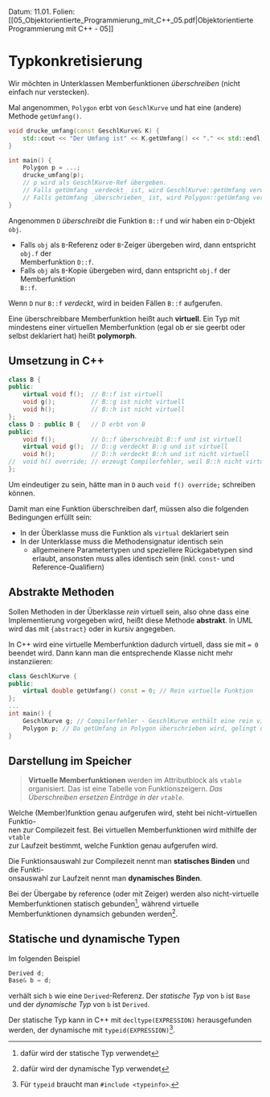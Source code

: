 Datum: 11.01.
Folien: [[05_Objektorientierte_Programmierung_mit_C++_05.pdf|Objektorientierte Programmierung mit C++ - 05]]

# Typkonkretisierung
Wir möchten in Unterklassen Memberfunktionen *überschreiben* (nicht einfach nur verstecken).

Mal angenommen, `Polygon` erbt von `GeschlKurve` und hat eine (andere) Methode `getUmfang()`.

```cpp
void drucke_umfang(const GeschlKurve& K) {  
	std::cout << "Der Umfang ist" << K.getUmfang() << "." << std::endl;  
} 

int main() {  
	Polygon p = ...;  
	drucke_umfang(p);  
	// p wird als GeschlKurve-Ref übergeben.  
	// Falls getUmfang _verdeckt_ ist, wird GeschlKurve::getUmfang verwendet.  
	// Falls getUmfang _überschrieben_ ist, wird Polygon::getUmfang verwendet.  
}
```

Angenommen `D` *überschreibt* die Funktion `B::f` und wir haben ein `D`-Objekt `obj`.  
- Falls `obj` als `B`-Referenz oder `B`-Zeiger übergeben wird, dann entspricht `obj.f` der  
Memberfunktion `D::f`.
- Falls `obj` als `B`-Kopie übergeben wird, dann entspricht `obj.f` der Memberfunktion  
`B::f`.

Wenn `D` nur `B::f` *verdeckt*, wird in beiden Fällen `B::f` aufgerufen.


Eine überschreibbare Memberfunktion heißt auch **virtuell**. Ein Typ mit mindestens einer virtuellen Memberfunktion (egal ob er sie geerbt oder selbst deklariert hat) heißt **polymorph**.

## Umsetzung in C++

```cpp
class B {  
public:  
	virtual void f();  // B::f ist virtuell  
	void g();          // B::g ist nicht virtuell  
	void h();          // B::h ist nicht virtuell  
};  
class D : public B {   // D erbt von B  
public:  
	void f();          // D::f überschreibt B::f und ist virtuell  
	virtual void g();  // D::g verdeckt B::g und ist virtuell  
	void h();          // D::h verdeckt B::h und ist nicht virtuell  
//  void h() override; // erzeugt Compilerfehler, weil B::h nicht virtuell ist  
};
```

Um eindeutiger zu sein, hätte man in `D` auch `void f() override;` schreiben können.

Damit man eine Funktion überschreiben darf, müssen also die folgenden Bedingungen erfüllt sein:
- In der Überklasse muss die Funktion als `virtual` deklariert sein
- In der Unterklasse muss die Methodensignatur identisch sein
	- allgemeinere Parametertypen und speziellere Rückgabetypen sind erlaubt, ansonsten muss alles identisch sein (inkl. `const`- und Reference-Qualifiern)

## Abstrakte Methoden
Sollen Methoden in der Überklasse *rein* virtuell sein, also ohne dass eine Implementierung vorgegeben wird, heißt diese Methode **abstrakt**. In UML wird das mit `{abstract}` oder in kursiv angegeben.

In C++ wird eine virtuelle Memberfunktion dadurch virtuell, dass sie mit `= 0` beendet wird. Dann kann man die entsprechende Klasse nicht mehr instanziieren:

```cpp
class GeschlKurve {  
public:  
	virtual double getUmfang() const = 0; // Rein virtuelle Funktion  
};  
...  
int main() {  
	GeschlKurve g; // Compilerfehler - GeschlKurve enthält eine rein virtuell Funktion  
	Polygon p; // Da getUmfang in Polygon überschrieben wird, gelingt die Instanziierung  
}
```

## Darstellung im Speicher
> **Virtuelle Memberfunktionen** werden im Attributblock als `vtable` organisiert. Das ist eine Tabelle von Funktionszeigern. *Das Überschreiben ersetzen Einträge in der `vtable`.*

Welche (Member)funktion genau aufgerufen wird, steht bei nicht-virtuellen Funktio-  
nen zur Compilezeit fest. Bei virtuellen Memberfunktionen wird mithilfe der `vtable`  
zur Laufzeit bestimmt, welche Funktion genau aufgerufen wird.  

Die Funktionsauswahl zur Compilezeit nennt man **statisches Binden** und die Funkti-  
onsauswahl zur Laufzeit nennt man **dynamisches Binden**.

Bei der Übergabe by reference (oder mit Zeiger) werden also nicht-virtuelle Memberfunktionen statisch gebunden[^2], während virtuelle Memberfunktionen dynamsich gebunden werden[^3].

[^2]: dafür wird der statische Typ verwendet
[^3]: dafür wird der dynamische Typ verwendet

## Statische und dynamische Typen
Im folgenden Beispiel
```cpp
Derived d;  
Base& b = d;
```

verhält sich `b` wie eine `Derived`-Referenz. Der *statische Typ* von `b` ist `Base` und der *dynamische Typ* von `b` ist `Derived`.

Der statische Typ kann in C++ mit `decltype(EXPRESSION)` herausgefunden werden, der dynamische mit `typeid(EXPRESSION)`[^1].

[^1]: Für `typeid` braucht man `#include <typeinfo>`.